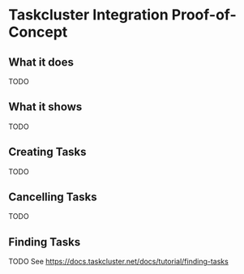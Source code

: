 # Taskcluster Integration Proof-of-Concept

## What it does
TODO

## What it shows
TODO

## Creating Tasks
TODO

## Cancelling Tasks
TODO

## Finding Tasks
TODO
See https://docs.taskcluster.net/docs/tutorial/finding-tasks
